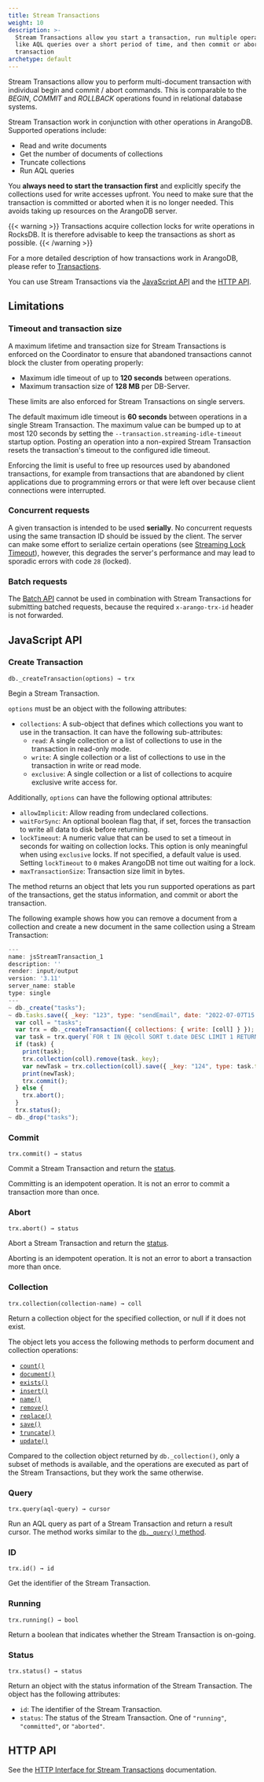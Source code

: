 ```yaml
---
title: Stream Transactions
weight: 10
description: >-
  Stream Transactions allow you start a transaction, run multiple operations
  like AQL queries over a short period of time, and then commit or abort the
  transaction
archetype: default
---
```

Stream Transactions allow you to perform multi-document transaction
with individual begin and commit / abort commands. This is comparable to the
*BEGIN*, *COMMIT* and *ROLLBACK* operations found in relational database systems.

Stream Transaction work in conjunction with other operations in ArangoDB.
Supported operations include:

- Read and write documents
- Get the number of documents of collections
- Truncate collections
- Run AQL queries

You **always need to start the transaction first** and explicitly specify the
collections used for write accesses upfront. You need to make sure that the
transaction is committed or aborted when it is no longer needed.
This avoids taking up resources on the ArangoDB server.

{{< warning >}}
Transactions acquire collection locks for write operations in RocksDB.
It is therefore advisable to keep the transactions as short as possible.
{{< /warning >}}

For a more detailed description of how transactions work in ArangoDB, please
refer to [Transactions](_index.md).

You can use Stream Transactions via the [JavaScript API](#javascript-api) and
the [HTTP API](../../http/transactions/stream-transactions.md).

## Limitations

### Timeout and transaction size

A maximum lifetime and transaction size for Stream Transactions is enforced
on the Coordinator to ensure that abandoned transactions cannot block the
cluster from operating properly:

- Maximum idle timeout of up to **120 seconds** between operations.
- Maximum transaction size of **128 MB** per DB-Server.

These limits are also enforced for Stream Transactions on single servers.

The default maximum idle timeout is **60 seconds** between operations in a
single Stream Transaction. The maximum value can be bumped up to at most 120
seconds by setting the `--transaction.streaming-idle-timeout` startup option.
Posting an operation into a non-expired Stream Transaction resets the
transaction's timeout to the configured idle timeout.

Enforcing the limit is useful to free up resources used by abandoned
transactions, for example from transactions that are abandoned by client
applications due to programming errors or that were left over because client
connections were interrupted.

### Concurrent requests

A given transaction is intended to be used **serially**. No concurrent requests
using the same transaction ID should be issued by the client. The server can
make some effort to serialize certain operations (see
[Streaming Lock Timeout](../../components/arangodb-server/options.md#--transactionstreaming-lock-timeout)),
however, this degrades the server's performance and may lead to sporadic
errors with code `28` (locked).

### Batch requests

The [Batch API](../../http/batch-requests.md) cannot be used in combination with
Stream Transactions for submitting batched requests, because the required
`x-arango-trx-id` header is not forwarded.

## JavaScript API

### Create Transaction

`db._createTransaction(options) → trx`

Begin a Stream Transaction.

`options` must be an object with the following attributes:

- `collections`: A sub-object that defines which collections you want to use
  in the transaction. It can have the following sub-attributes:
  - `read`: A single collection or a list of collections to use in the
    transaction in read-only mode.
  - `write`: A single collection or a list of collections to use in the
    transaction in write or read mode.
  - `exclusive`: A single collection or a list of collections to acquire
    exclusive write access for.

Additionally, `options` can have the following optional attributes:

- `allowImplicit`: Allow reading from undeclared collections.
- `waitForSync`: An optional boolean flag that, if set, forces the
  transaction to write all data to disk before returning.
- `lockTimeout`: A numeric value that can be used to set a timeout in seconds for
  waiting on collection locks. This option is only meaningful when using
  `exclusive` locks. If not specified, a default value is used. Setting
  `lockTimeout` to `0` makes ArangoDB not time out waiting for a lock.
- `maxTransactionSize`: Transaction size limit in bytes.

The method returns an object that lets you run supported operations as part of
the transactions, get the status information, and commit or abort the transaction.

The following example shows how you can remove a document from a collection and
create a new document in the same collection using a Stream Transaction:

```js
---
name: jsStreamTransaction_1
description: ''
render: input/output
version: '3.11'
server_name: stable
type: single
---
~ db._create("tasks");
~ db.tasks.save({ _key: "123", type: "sendEmail", date: "2022-07-07T15:20:00.000Z" });
  var coll = "tasks";
  var trx = db._createTransaction({ collections: { write: [coll] } });
  var task = trx.query(`FOR t IN @@coll SORT t.date DESC LIMIT 1 RETURN t`, {"@coll": coll}).toArray()[0];
  if (task) {
    print(task);
    trx.collection(coll).remove(task._key);
    var newTask = trx.collection(coll).save({ _key: "124", type: task.type, date: new Date().toISOString() }, { returnNew: true }).new;
    print(newTask);
    trx.commit();
  } else {
    trx.abort();
  }
  trx.status();
~ db._drop("tasks");
```

### Commit

`trx.commit() → status`

Commit a Stream Transaction and return the [status](#status).

Committing is an idempotent operation. It is not an error to commit a transaction
more than once.

### Abort

`trx.abort() → status`

Abort a Stream Transaction and return the [status](#status).

Aborting is an idempotent operation. It is not an error to abort a transaction
more than once.

### Collection

`trx.collection(collection-name) → coll`

Return a collection object for the specified collection, or null if it does not
exist.

The object lets you access the following methods to perform document and
collection operations:

- [`count()`](../javascript-api/@arangodb/collection-object.md#collectioncount)
- [`document()`](../javascript-api/@arangodb/collection-object.md#collectiondocumentobject--options)
- [`exists()`](../javascript-api/@arangodb/collection-object.md#collectionexistsobject--options)
- [`insert()`](../javascript-api/@arangodb/collection-object.md#collectioninsertdata--options)
- [`name()`](../javascript-api/@arangodb/collection-object.md#collectionname)
- [`remove()`](../javascript-api/@arangodb/collection-object.md#collectionremoveobject)
- [`replace()`](../javascript-api/@arangodb/collection-object.md#collectionreplacedocument-data--options)
- [`save()`](../javascript-api/@arangodb/collection-object.md#collectionsavedata--options)
- [`truncate()`](../javascript-api/@arangodb/collection-object.md#collectiontruncate)
- [`update()`](../javascript-api/@arangodb/collection-object.md#collectionupdatedocument-data--options)

Compared to the collection object returned by `db._collection()`, only a subset
of methods is available, and the operations are executed as part of the
Stream Transactions, but they work the same otherwise.

### Query

`trx.query(aql-query) → cursor`

Run an AQL query as part of a Stream Transaction and return a result cursor.
The method works similar to the
[`db._query()` method](../../aql/how-to-invoke-aql/with-arangosh.md#with-db_query).

### ID

`trx.id() → id`

Get the identifier of the Stream Transaction.

### Running

`trx.running() → bool`

Return a boolean that indicates whether the Stream Transaction is on-going.

### Status

`trx.status() → status`

Return an object with the status information of the Stream Transaction.
The object has the following attributes:

- `id`: The identifier of the Stream Transaction.
- `status`: The status of the Stream Transaction.
  One of `"running"`, `"committed"`, or `"aborted"`.

## HTTP API

See the [HTTP Interface for Stream Transactions](../../http/transactions/stream-transactions.md)
documentation.
